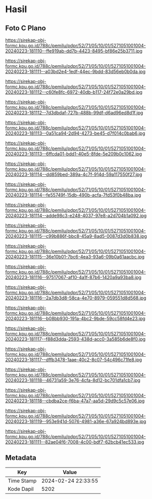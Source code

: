 # Hasil

## Foto C Plano

https://sirekap-obj-formc.kpu.go.id/788c/pemilu/pdpr/52/71/05/10/01/5271051001004-20240223-181110--ffe919ab-dd7b-4423-8495-bf86e25b3711.jpg

https://sirekap-obj-formc.kpu.go.id/788c/pemilu/pdpr/52/71/05/10/01/5271051001004-20240223-181111--a03bd2e4-1edf-44ec-9bdd-83d56eb0b0da.jpg

https://sirekap-obj-formc.kpu.go.id/788c/pemilu/pdpr/52/71/05/10/01/5271051001004-20240223-181112--c60fe8fc-6972-40db-b117-24f72e0a29bd.jpg

https://sirekap-obj-formc.kpu.go.id/788c/pemilu/pdpr/52/71/05/10/01/5271051001004-20240223-181112--7d3dbdaf-727b-488b-99df-d6ad96ed8d1f.jpg

https://sirekap-obj-formc.kpu.go.id/788c/pemilu/pdpr/52/71/05/10/01/5271051001004-20240223-181113--0a51ca94-2d94-4273-be45-d7f014c0bab6.jpg

https://sirekap-obj-formc.kpu.go.id/788c/pemilu/pdpr/52/71/05/10/01/5271051001004-20240223-181113--6ffcda01-bdd1-40e5-8fde-5e209b0c1062.jpg

https://sirekap-obj-formc.kpu.go.id/788c/pemilu/pdpr/52/71/05/10/01/5271051001004-20240223-181114--dd859bed-389a-4c7f-914d-59a117550f27.jpg

https://sirekap-obj-formc.kpu.go.id/788c/pemilu/pdpr/52/71/05/10/01/5271051001004-20240223-181114--fe55749f-15db-490b-acfa-7fd53f0b48ba.jpg

https://sirekap-obj-formc.kpu.go.id/788c/pemilu/pdpr/52/71/05/10/01/5271051001004-20240223-181114--adde98c3-e248-4037-97e8-a2d704b1a092.jpg

https://sirekap-obj-formc.kpu.go.id/788c/pemilu/pdpr/52/71/05/10/01/5271051001004-20240223-181115--c99b886f-bbc8-45a9-8ad5-0087d3d0b838.jpg

https://sirekap-obj-formc.kpu.go.id/788c/pemilu/pdpr/52/71/05/10/01/5271051001004-20240223-181115--36e10b01-7bc6-4ea3-93a6-09b0a61aacbc.jpg

https://sirekap-obj-formc.kpu.go.id/788c/pemilu/pdpr/52/71/05/10/01/5271051001004-20240223-181116--97517067-af10-4a1f-87b6-1420a9a93ba8.jpg

https://sirekap-obj-formc.kpu.go.id/788c/pemilu/pdpr/52/71/05/10/01/5271051001004-20240223-181116--2a7db3d8-58ca-4e70-8979-059551d8d568.jpg

https://sirekap-obj-formc.kpu.go.id/788c/pemilu/pdpr/52/71/05/10/01/5271051001004-20240223-181116--b08bb930-191a-4bc2-9bde-59cc58fd4e23.jpg

https://sirekap-obj-formc.kpu.go.id/788c/pemilu/pdpr/52/71/05/10/01/5271051001004-20240223-181117--f88d3dda-2593-438d-acc0-3a585b6de8f0.jpg

https://sirekap-obj-formc.kpu.go.id/788c/pemilu/pdpr/52/71/05/10/01/5271051001004-20240223-181117--dffb3478-1aae-40c2-8c07-54c496c71fe8.jpg

https://sirekap-obj-formc.kpu.go.id/788c/pemilu/pdpr/52/71/05/10/01/5271051001004-20240223-181118--46731a59-3e76-4cfa-8d12-bc701dfa1cb7.jpg

https://sirekap-obj-formc.kpu.go.id/788c/pemilu/pdpr/52/71/05/10/01/5271051001004-20240223-181118--cbdba2ce-f6ba-47a7-aa5d-29d9c5c57e06.jpg

https://sirekap-obj-formc.kpu.go.id/788c/pemilu/pdpr/52/71/05/10/01/5271051001004-20240223-181119--953e941d-5076-4981-a36e-67a924bd893e.jpg

https://sirekap-obj-formc.kpu.go.id/788c/pemilu/pdpr/52/71/05/10/01/5271051001004-20240223-181111--82ae04f6-7008-4c00-bdf7-62bcb41ec533.jpg


## Metadata

| Key        | Value               |
| ---------- | ------------------- |
| Time Stamp | 2024-02-24 22:33:55 |
| Kode Dapil | 5202                |



